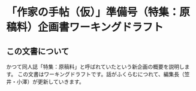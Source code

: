 # 「作家の手帖（仮）」準備号（特集：原稿料）企画書ワーキングドラフト

## この文書について
かつて同人誌「特集：原稿料」と呼ばれていたという新企画の概要を説明します。
この文書はワーキングドラフトです。話がふくらむにつれて、編集長（笠井・小澤）が更新していきます。

